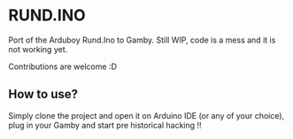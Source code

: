 # RUND.INO
Port of the Arduboy Rund.Ino to Gamby.
Still WIP, code is a mess and it is not working yet.

Contributions are welcome :D

## How to use?
Simply clone the project and open it on Arduino IDE (or any of your choice), plug in your Gamby and start pre historical hacking !!
